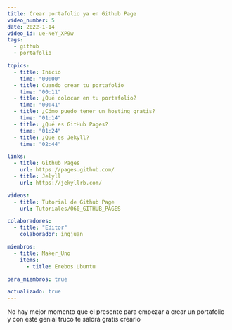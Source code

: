 ```yaml
---
title: Crear portafolio ya en Github Page
video_number: 5
date: 2022-1-14
video_id: ue-NeY_XP9w
tags:
  - github
  - portafolio

topics:
  - title: Inicio
    time: "00:00"
  - title: Cuando crear tu portafolio
    time: "00:11"
  - title: ¿Qué colocar en tu portafolio?
    time: "00:41"
  - title: ¿Cómo puedo tener un hosting gratis?
    time: "01:14"
  - title: ¿Qué es GitHub Pages?
    time: "01:24"
  - title: ¿Que es Jekyll?
    time: "02:44"

links:
  - title: Github Pages
    url: https://pages.github.com/
  - title: Jelyll
    url: https://jekyllrb.com/

videos:
  - title: Tutorial de Github Page
    url: Tutoriales/060_GITHUB_PAGES

colaboradores:
  - title: "Editor"
    colaborador: ingjuan

miembros:
  - title: Maker_Uno
    items:
      - title: Erebos Ubuntu

para_miembros: true

actualizado: true
---
```


No hay mejor momento que el presente para empezar a crear un portafolio y con éste genial truco te saldrá gratis crearlo

